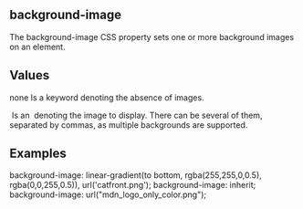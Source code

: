 ## background-image

The background-image CSS property sets one or more background images on an element.

## Values

none
Is a keyword denoting the absence of images.

<image>
Is an <image> denoting the image to display. There can be several of them, separated by commas, as multiple backgrounds are supported.

## Examples

background-image: linear-gradient(to bottom, rgba(255,255,0,0.5), rgba(0,0,255,0.5)), url('catfront.png');
background-image: inherit;
background-image: url("mdn_logo_only_color.png");
